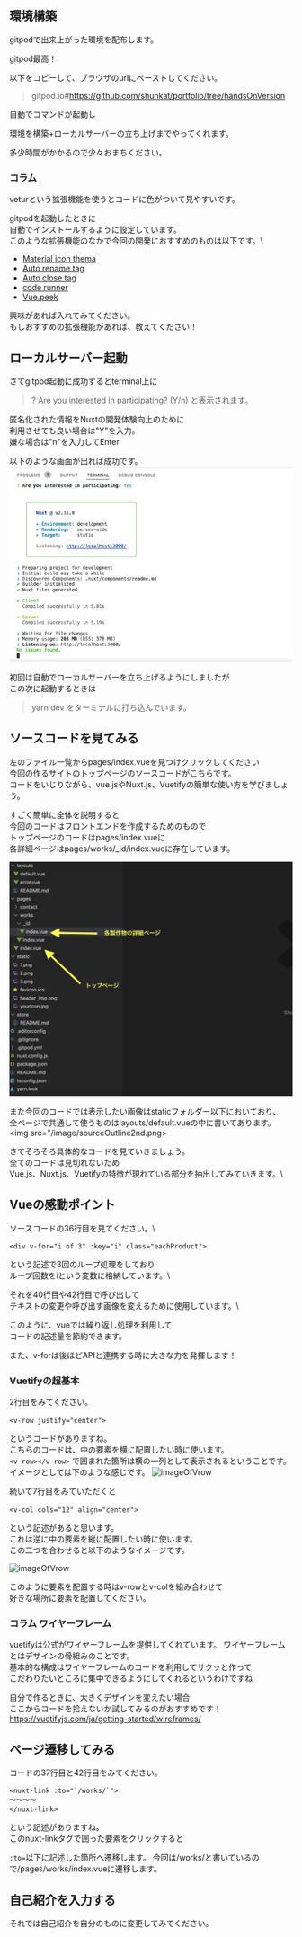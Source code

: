 ## 環境構築
gitpodで出来上がった環境を配布します。

gitpod最高！

以下をコピーして、ブラウザのurlにペーストしてください。
>gitpod.io#https://github.com/shunkat/portfolio/tree/handsOnVersion

自動でコマンドが起動し

環境を構築+ローカルサーバーの立ち上げまでやってくれます。

多少時間がかかるので少々おまちください。

### コラム
veturという拡張機能を使うとコードに色がついて見やすいです。</br>

gitpodを起動したときに</br>
自動でインストールするように設定しています。</br>
このような拡張機能のなかで今回の開発におすすめのものは以下です。\
- [Material icon thema](https://marketplace.visualstudio.com/items?itemName=PKief.material-icon-theme)
- [Auto rename tag](https://marketplace.visualstudio.com/items?itemName=formulahendry.auto-rename-tag)
- [Auto close tag](https://marketplace.visualstudio.com/items?itemName=formulahendry.auto-close-tag)
- [code runner](https://marketplace.visualstudio.com/items?itemName=formulahendry.code-runner)
- [Vue.peek](https://marketplace.visualstudio.com/items?itemName=dariofuzinato.vue-peek)

興味があれば入れてみてください。</br>
もしおすすめの拡張機能があれば、教えてください！

## ローカルサーバー起動
さてgitpod起動に成功するとterminal上に</br>
>? Are you interested in participating? (Y/n) 
と表示されます。</br>

匿名化された情報をNuxtの開発体験向上のために</br>
利用させても良い場合は"Y"を入力。</br>
嫌な場合は"n"を入力してEnter</br>

以下のような画面が出れば成功です。</br>
<img src="/image/successOpeningLocalServer.png"></br>

初回は自動でローカルサーバーを立ち上げるようにしましたが</br>
この次に起動するときは
>yarn dev
をターミナルに打ち込んでいます。

## ソースコードを見てみる
左のファイル一覧からpages/index.vueを見つけクリックしてください</br>
今回の作るサイトのトップページのソースコードがこちらです。</br>
コードをいじりながら、vue.jsやNuxt.js、Vuetifyの簡単な使い方を学びましょう。</br>

すごく簡単に全体を説明すると\
今回のコードはフロントエンドを作成するためのもので\
トップページのコードはpages/index.vueに\
各詳細ページはpages/works/_id/index.vueに存在しています。

![](image/sourceOutline1st.png)


また今回のコードでは表示したい画像はstaticフォルダー以下においており、</br>
全ページで共通して使うものはlayouts/default.vueの中に書いてあります。</br>
<img src="/image/sourceOutline2nd.png></br>

さてそろそろ具体的なコードを見ていきましょう。\
全てのコードは見切れないため\
Vue.js、Nuxt.js、Vuetifyの特徴が現れている部分を抽出してみていきます。\
## Vueの感動ポイント
ソースコードの36行目を見てください。\
```
<div v-for="i of 3" :key="i" class="eachProduct">
```
という記述で3回のループ処理をしており\
ループ回数をiという変数に格納しています。\

それを40行目や42行目で呼び出して\
テキストの変更や呼び出す画像を変えるために使用しています。\

このように、vueでは繰り返し処理を利用して</br>
コードの記述量を節約できます。</br>

また、v-forは後ほどAPIと連携する時に大きな力を発揮します！


### Vuetifyの超基本
2行目をみてください。

```<v-row justify="center">```

というコードがありますね。</br>
こちらのコードは、中の要素を横に配置したい時に使います。</br>
```<v-row></v-row>```
で囲まれた箇所は横の一列として表示されるということです。</br>
イメージとしては下のような感じです。
<img src="image/v-row.png" alt="imageOfVrow">

続いて7行目をみていただくと

```<v-col cols="12" align="center">```

という記述があると思います。</br>
これは逆に中の要素を縦に配置したい時に使います。</br>
この二つを合わせると以下のようなイメージです。

<img src="image/v-col.png" alt="imageOfVrow">

このように要素を配置する時はv-rowとv-colを組み合わせて</br>
好きな場所に要素を配置してください。

### コラム ワイヤーフレーム
vuetifyは公式がワイヤーフレームを提供してくれています。
ワイヤーフレームとはデザインの骨組みのことです。</br>
基本的な構成はワイヤーフレームのコードを利用してサクッと作って</br>
こだわりたいところに集中できるようにしてくれるというわけですね</br>

自分で作るときに、大きくデザインを変えたい場合</br>
ここからコードを拾えないか試してみるのがおすすめです！</br>
https://vuetifyjs.com/ja/getting-started/wireframes/





## ページ遷移してみる
コードの37行目と42行目をみてください。
```
<nuxt-link :to="`/works/`">
〜〜〜〜
</nuxt-link>
```
という記述がありますね。</br>
このnuxt-linkタグで囲った要素をクリックすると</br>

```:to=```以下に記述した箇所へ遷移します。
今回は/works/と書いているので/pages/works/index.vueに遷移します。

## 自己紹介を入力する
それでは自己紹介を自分のものに変更してみてください。



